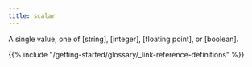 ```yaml
---
title: scalar
---
```


A single value, one of [string], [integer], [floating point], or [boolean].

{{% include "/getting-started/glossary/_link-reference-definitions" %}}
